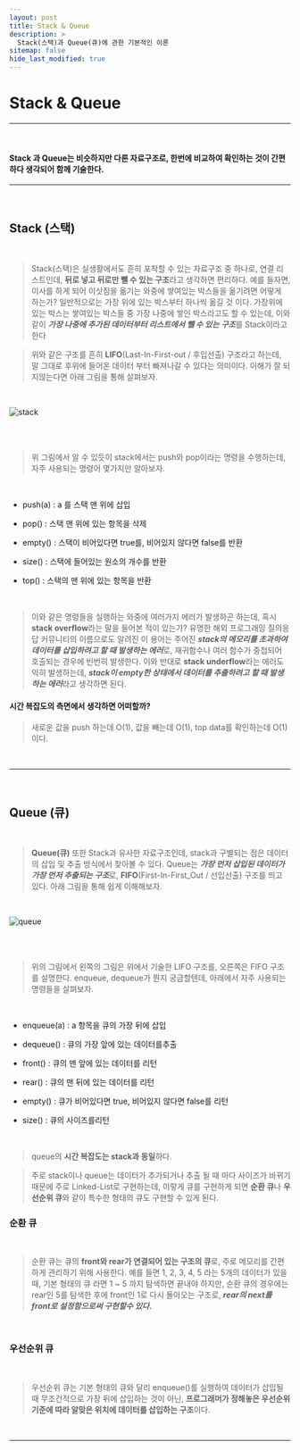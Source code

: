 ```yaml
---
layout: post
title: Stack & Queue
description: > 
  Stack(스택)과 Queue(큐)에 관한 기본적인 이론
sitemap: false
hide_last_modified: true
---
```



# Stack & Queue

---

<br>


#### Stack 과 Queue는 비슷하지만 다른 자료구조로, 한번에 비교하여 확인하는 것이 간편하다 생각되어 함께 기술한다.<br>



---

<br>


## Stack (스택)

<br>



> Stack(스택)은 실생활에서도 흔히 포착할 수 있는 자료구조 중 하나로, 연결 리스트인데, **뒤로 넣고 뒤로만 뺄 수 있는 구조**라고 생각하면 편리하다. 예를 들자면, 이사를 하게 되어 이삿짐을 옮기는 와중에 쌓여있는 박스들을 옮기려면 어떻게 하는가? 일반적으로는 가장 위에 있는 박스부터 하나씩 옮길 것 이다. 가장위에 있는 박스는 쌓여있는 박스들 중 가장 나중에 쌓인 박스라고도 할 수 있는데, 이와 같이 ***가장 나중에 추가된 데이터부터 리스트에서 뺄 수 있는 구조***를 Stack이라고 한다<br>



> 위와 같은 구조를 흔히 **LIFO**(Last-In-First-out / 후입선출) 구조라고 하는데, 말 그대로 후위에 들어온 데이터 부터 빠져나갈 수 있다는 의미이다. 이해가 잘 되지않는다면 아래 그림을 통해 살펴보자.<br>

<br>



![stack](https://blog.kakaocdn.net/dn/by1qnT/btqBE1v1UlX/zbnXdYnGAXhMYbcDCca6WK/img.png)

<br><br>



> 위 그림에서 알 수 있듯이 stack에서는 push와 pop이라는 명령을 수행하는데, 자주 사용되는 명령어 몇가지만 알아보자.<br>

<br>



+ push(a) : a 를 스택 맨 위에 삽입<br>

+ pop() : 스택 맨 위에 있는 항목을 삭제<br>

+ empty() : 스택이 비어있다면 true를, 비어있지 않다면 false를 반환<br>

+ size() : 스택에 들어있는 원소의 개수를 반환<br>

+ top() : 스택의 맨 위에 있는 항목을 반환<br>

<br>



> 이와 같은 명령들을 실행하는 와중에 여러가지 에러가 발생하곤 하는데, 혹시 **stack overflow**라는 말을 들어본 적이 있는가? 유명한 해외 프로그래밍 질의응답 커뮤니티의 이름으로도 알려진 이 용어는 주어진 ***stack의 메모리를 초과하여 데이터를 삽입하려고 할 때 발생하는 에러***로, 재귀함수나 여러 함수가 중첩되어 호출되는 경우에 빈번히 발생한다. 이와 반대로 **stack underflow**라는 에러도 익히 발생하는데, ***stack이 empty한 상태에서 데이터를 추출하려고 할 때 발생하는 에러***라고 생각하면 된다.<br>



#### 시간 복잡도의 측면에서 생각하면 어떠할까?<br>



> 새로운 값을 push 하는데 O(1), 값을 빼는데 O(1), top data를 확인하는데 O(1)이다.

<br>



---

<br>


## Queue (큐)

<br>



> **Queue(큐)** 또한 Stack과 유사한 자료구조인데, stack과 구별되는 점은 데이터의 삽입 및 추출 방식에서 찾아볼 수 있다. Queue는 ***가장 먼저 삽입된 데이터가 가장 먼저 추출되는 구조***로, **FIFO**(First-In-First_Out / 선입선출) 구조를 띄고 있다. 아래 그림을 통해 쉽게 이해해보자.<br>

<br>



![queue](https://images.velog.io/images/oeueoo/post/e4c05fdb-b2a0-4289-b5b2-5c3737543c0d/KakaoTalk_Photo_2021-08-17-19-09-51.jpeg)

<br><br>



> 위의 그림에서 왼쪽의 그림은 위에서 기술한 LIFO 구조를, 오른쪽은 FIFO 구조를 설명한다. enqueue, dequeue가 뭔지 궁금할텐데, 아래에서 자주 사용되는 명령들을 살펴보자.<br>

<br>



+ enqueue(a) : a 항목을 큐의 가장 뒤에 삽입<br>

+ dequeue() : 큐의 가장 앞에 있는 데이터를추출<br>

+ front() : 큐의 맨 앞에 있는 데이터를 리턴<br>

+ rear() : 큐의 맨 뒤에 있는 데이터를 리턴<br>

+ empty() : 큐가 비어있다면 true, 비어있지 않다면 false를 리턴<br>

+ size() : 큐의 사이즈를리턴<br>

<br>



> queue의 **시간 복잡도는 stack과 동일**하다.<br>



> 주로 stack이나 queue는 데이터가 추가되거나 추출 될 때 마다 사이즈가 바뀌기 때문에 주로 Linked-List로 구현하는데, 이렇게 큐를 구현하게 되면 **순환 큐**나 **우선순위 큐**와 같이 특수한 형태의 큐도 구현할 수 있게 된다.<br>



### 순환 큐

<br>



> 순환 큐는 큐의 **front와 rear가 연결되어 있는 구조의 큐**로, 주로 메모리를 간편하게 관리하기 위해 사용한다. 예를 들면 1, 2, 3, 4, 5 라는 5개의 데이터가 있을 때, 기본 형태의 큐 라면 1 ~ 5 까지 탐색하면 끝내야 하지만, 순환 큐의 경우에는 rear인 5를 탐색한 후에 front인 1로 다시 돌아오는 구조로, ***rear의 next를 front로 설정함으로써 구현할수 있다.*** <br>

<br>



### 우선순위 큐 

<br>



> 우선순위 큐는 기본 형태의 큐와 달리 enqueue()를 실행하여 데이터가 삽입될 때 무조건적으로 가장 뒤에 삽입하는 것이 아닌, **프로그래머가 정해놓은 우선순위 기준에 따라 알맞은 위치에 데이터를 삽입하는 구조**이다. 

<br>



---

<br>

